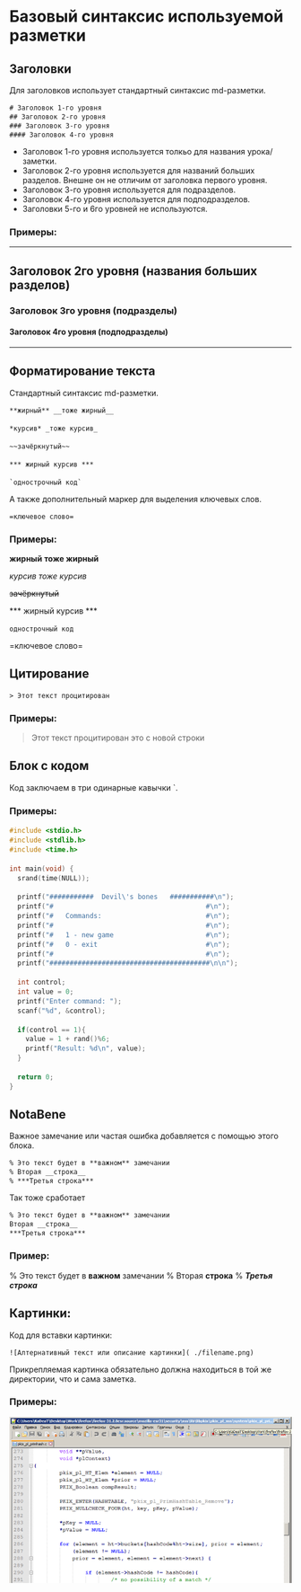 # Базовый синтаксис используемой разметки

## Заголовки

Для заголовков использует стандартный синтаксис md-разметки.

```
# Заголовок 1-го уровня
## Заголовок 2-го уровня
### Заголовок 3-го уровня
#### Заголовок 4-го уровня
```

* Заголовок 1-го уровня используется толкьо для названия урока/заметки.
* Заголовок 2-го уровня используется для названий больших разделов. Внешне он не отличим от заголовка первого уровня.
* Заголовок 3-го уровня используется для подразделов.
* Заголовок 4-го уровня используется для подподразделов.
* Заголовки 5-го и 6го уровней не используются.

### Примеры:
-----
## Заголовок 2го уровня (названия больших разделов)
### Заголовок 3го уровня (подразделы)
#### Заголовок 4го уровня (подподразделы)
-----


## Форматирование текста

Стандартный синтаксис md-разметки.

```
**жирный** __тоже жирный__

*курсив* _тоже курсив_

~~зачёркнутый~~

*** жирный курсив ***

`однострочный код`

```
А также дополнительный маркер для выделения ключевых слов.

```
=ключевое слово=
```


### Примеры:
**жирный** __тоже жирный__

*курсив* _тоже курсив_

~~зачёркнутый~~

*** жирный курсив ***

`однострочный код`

=ключевое слово=

## Цитирование

```
> Этот текст процитирован
```
### Примеры:
> Этот текст процитирован
> это с новой строки


## Блок с кодом
Код заключаем в три одинарные кавычки `.

### Примеры:

```c
#include <stdio.h>
#include <stdlib.h>
#include <time.h>

int main(void) {
  srand(time(NULL));

  printf("###########  Devil\'s bones   ###########\n");
  printf("#                                      #\n");
  printf("#   Commands:                          #\n");
  printf("#                                      #\n");
  printf("#   1 - new game                       #\n");
  printf("#   0 - exit                           #\n");
  printf("#                                      #\n");
  printf("########################################\n\n");

  int control;
  int value = 0;
  printf("Enter command: ");
  scanf("%d", &control);

  if(control == 1){
    value = 1 + rand()%6;
    printf("Result: %d\n", value);
  }

  return 0;
}
```

## NotaBene
Важное замечание или частая ошибка добавляется с помощью этого блока.

```
% Это текст будет в **важном** замечании
% Вторая __строка__
% ***Третья строка***
```

Так тоже сработает
```
% Это текст будет в **важном** замечании
Вторая __строка__
***Третья строка***
```

### Пример:
% Это текст будет в **важном** замечании
% Вторая __строка__
% ***Третья строка***


## Картинки:

Код для вставки картинки:

```
![Алтернативный текст или описание картинки]( ./filename.png)
```

Прикрепляемая картинка обязательно должна находиться в той же директории, что и сама заметка.
### Примеры:
![Фрагмент программы браузера Firefox](./kod_programmy.png)
